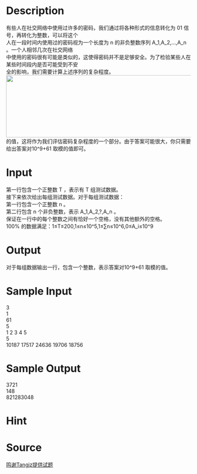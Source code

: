 
# Description

<div class="content"><div>有些人在社交网络中使用过许多的密码，我们通过将各种形式的信息转化为 01 信号，再转化为整数，可以将这个</div>
<div>人在一段时间内使用过的密码视为一个长度为 n 的非负整数序列 A_1,A_2,...,A_n 。一个人相邻几次在社交网络</div>
<div>中使用的密码很有可能是类似的，这使得密码并不是足够安全。为了检验某些人在某些时间段内是否可能受到不安</div>
<div>全的影响，我们需要计算上述序列的复杂程度。</div>
<div><img src="source/bzoj/4750/img/aHR0cHM6Ly9seWRzeS5jb20vSnVkZ2VPbmxpbmUvdXBsb2FkLzIwMTcwMS9hYS5qcGc=.jpg" width="833" height="170" alt=""/></div>
<div></div>
<div></div>
<div>的值，这将作为我们评估密码复杂程度的一个部分。由于答案可能很大，你只需要给出答案对10^9+61 取模的值即可。</div>
<p></p></div>

# Input

<div class="content"><div>第一行包含一个正整数 T ，表示有 T 组测试数据。</div>
<div>接下来依次给出每组测试数据。对于每组测试数据：</div>
<div>第一行包含一个正整数 n 。</div>
<div>第二行包含 n 个非负整数，表示 A_1,A_2,?,A_n 。</div>
<div>保证在一行中的每个整数之间有恰好一个空格，没有其他额外的空格。</div>
<div>100% 的数据满足：1≤T≤200,1≤n≤10^5,1≤∑n≤10^6,0≤A_i≤10^9</div>
<p></p></div>

# Output

<div class="content"><div>对于每组数据输出一行，包含一个整数，表示答案对10^9+61 取模的值。</div>
<p></p></div>

# Sample Input

<div class="content"><span class="sampledata">3<br/>
1<br/>
61<br/>
5<br/>
1 2 3 4 5<br/>
5<br/>
10187 17517 24636 19706 18756</span></div>

# Sample Output

<div class="content"><span class="sampledata">3721<br/>
148<br/>
821283048<br/>
</span></div>

# Hint

<div class="content"><p></p></div>

# Source

<div class="content"><p><a href="problemset.php?search=鸣谢Tangjz提供试题">鸣谢Tangjz提供试题</a></p></div>

